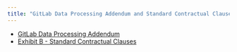 ```yaml
---
title: "GitLab Data Processing Addendum and Standard Contractual Clauses"
---
```


- [GitLab Data Processing Addendum](https://gitlab.com/gitlab-com/legal-and-compliance/-/raw/master/Customer_DPA__01.04.24_.pdf)
- [Exhibit B - Standard Contractual Clauses](https://gitlab.com/gitlab-com/legal-and-compliance/-/raw/master/Exhibit_B_-_Standard_Contractual_Clauses__01.04.24_.pdf)
